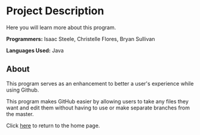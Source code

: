 # Project Description

Here you will learn more about this program.

**Programmers:** Isaac Steele, Christelle Flores, Bryan Sullivan

**Languages Used:** Java

## About

This program serves as an enhancement to better a user's experience while using Github.

This program makes GitHub easier by allowing users to take any files they want and edit them without having to use or make separate branches from the master.


Click [here](./index) to return to the home page.

